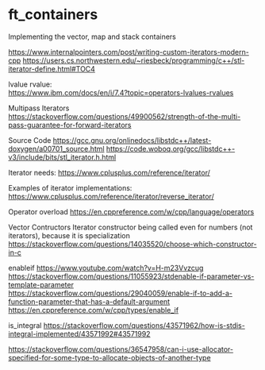 # ft_containers

Implementing the vector, map and stack containers


https://www.internalpointers.com/post/writing-custom-iterators-modern-cpp
https://users.cs.northwestern.edu/~riesbeck/programming/c++/stl-iterator-define.html#TOC4

lvalue rvalue:<br>
https://www.ibm.com/docs/en/i/7.4?topic=operators-lvalues-rvalues

Multipass Iterators
https://stackoverflow.com/questions/49900562/strength-of-the-multi-pass-guarantee-for-forward-iterators

Source Code
https://gcc.gnu.org/onlinedocs/libstdc++/latest-doxygen/a00701_source.html
https://code.woboq.org/gcc/libstdc++-v3/include/bits/stl_iterator.h.html

Iterator needs:
https://www.cplusplus.com/reference/iterator/

Examples of iterator implementations:
https://www.cplusplus.com/reference/iterator/reverse_iterator/

Operator overload
https://en.cppreference.com/w/cpp/language/operators

Vector Contructors
Iterator constructor being called even for numbers (not iterators), because it is specialization
https://stackoverflow.com/questions/14035520/choose-which-constructor-in-c

enableif
https://www.youtube.com/watch?v=H-m23Vvzcug
https://stackoverflow.com/questions/11055923/stdenable-if-parameter-vs-template-parameter
https://stackoverflow.com/questions/29040059/enable-if-to-add-a-function-parameter-that-has-a-default-argument
https://en.cppreference.com/w/cpp/types/enable_if

is_integral
https://stackoverflow.com/questions/43571962/how-is-stdis-integral-implemented/43571992#43571992

https://stackoverflow.com/questions/36547958/can-i-use-allocator-specified-for-some-type-to-allocate-objects-of-another-type

